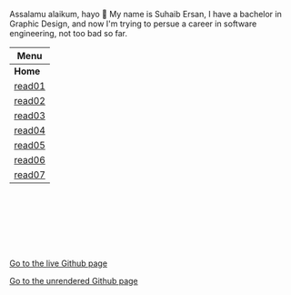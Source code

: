 Assalamu alaikum, hayo 👋 My name is Suhaib Ersan, I have a bachelor in Graphic Design, and now I'm trying to persue a career in software engineering, not too bad so far.

|Menu|
|----|
| **Home** |
[read01](https://suhaib-ersan.github.io/reading-notes/read01) |
[read02](https://suhaib-ersan.github.io/reading-notes/read02) |
[read03](https://suhaib-ersan.github.io/reading-notes/read03) |
[read04](https://suhaib-ersan.github.io/reading-notes/read04) |
[read05](https://suhaib-ersan.github.io/reading-notes/read05) |
[read06](https://suhaib-ersan.github.io/reading-notes/read06) |
[read07](https://suhaib-ersan.github.io/reading-notes/read07) |






<br/><br/> 
<br/><br/> 
<br/><br/> 

[Go to the live Github page](https://suhaib-ersan.github.io/reading-notes/)

[Go to the unrendered Github page](https://github.com/Suhaib-Ersan/reading-notes)
